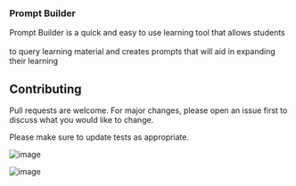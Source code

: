 ### Prompt Builder
Prompt Builder is a quick and easy to use learning tool that allows students<br></br>to query learning material and creates prompts that will aid in expanding their learning

## Contributing

Pull requests are welcome. For major changes, please open an issue first
to discuss what you would like to change.

Please make sure to update tests as appropriate.

![image](https://github.com/Gabe261/PromptBuilder/assets/114610936/1d44824f-d6d1-4005-bbd3-2803bc67cee0)

![image](https://github.com/Gabe261/PromptBuilder/assets/114610936/e73f8dce-2d14-47aa-ac80-0d2e4de74df6)
